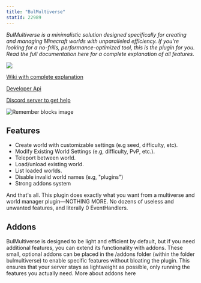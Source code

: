 ```yaml
---
title: "BulMultiverse"
statId: 22989
---
```


_BulMultiverse is a minimalistic solution designed specifically for creating and managing Minecraft worlds with unparalleled efficiency. If you're looking for a no-frills, performance-optimized tool, this is the plugin for you. Read the full documentation here for a complete explanation of all features._

<img src="/item_images/bulmultiverse/BulmultiverseIcon.png" style="max-width:20%; align-items: center" />

[Wiki with complete explanation](https://github.com/BulPlugins/BulMultiverse/wiki "Click to view")

[Developer Api](https://github.com/BulPlugins/BulMultiverse/wiki/Dev-API "Click to code")

[Discord server to get help](https://discord.gg/wxnTV68dX2 "Click to join")

![Remember blocks image](/item_images/bulmultiverse/BulMultiverseComp.png)

## Features

- Create world with customizable settings (e.g seed, difficulty, etc).
- Modify Existing World Settings (e.g, difficulty, PvP, etc.).
- Teleport between world.
- Load/unload existing world.
- List loaded worlds.
- Disable invalid world names (e.g, "plugins")
- Strong addons system 

And that's all. This plugin does exactly what you want from a multiverse and world manager plugin—NOTHING MORE. No dozens of useless and unwanted features, and literally 0 EventHandlers.

## Addons

BulMultiverse is designed to be light and efficient by default, but if you need additional features, you can extend its functionality with addons. These small, optional addons can be placed in the /addons folder (within the folder bulmultiverse) to enable specific features without bloating the plugin. This ensures that your server stays as lightweight as possible, only running the features you actually need. More about addons here